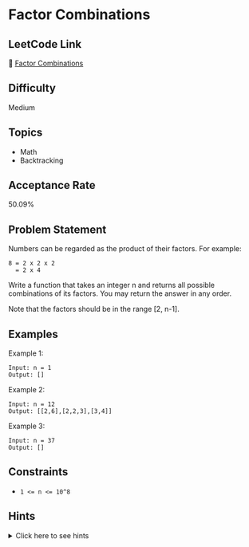 # Factor Combinations

## LeetCode Link
🔗 [Factor Combinations](https://leetcode.com/problems/factor-combinations)

## Difficulty
Medium

## Topics
- Math
- Backtracking

## Acceptance Rate
50.09%

## Problem Statement
Numbers can be regarded as the product of their factors. For example:
```
8 = 2 x 2 x 2
  = 2 x 4
```

Write a function that takes an integer n and returns all possible combinations of its factors. You may return the answer in any order.

Note that the factors should be in the range [2, n-1].

## Examples
Example 1:
```
Input: n = 1
Output: []
```

Example 2:
```
Input: n = 12
Output: [[2,6],[2,2,3],[3,4]]
```

Example 3:
```
Input: n = 37
Output: []
```

## Constraints
- `1 <= n <= 10^8`

## Hints
<details>
<summary>Click here to see hints</summary>

1. Think about how to find all factors of a number first.
2. For each factor, you can recursively find factors of the remaining number.
3. Be careful not to include duplicate combinations.
4. Consider sorting factors to avoid duplicates.
5. You can use backtracking to generate all possible combinations.

</details>
